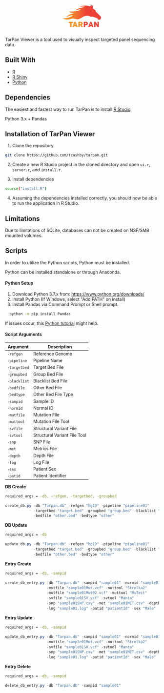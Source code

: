 <p align="center">
  <img src="/www/LogoBig.jpg" width="25%" height="25%">
</p>

##
TarPan Viewer is a tool used to visually inspect targeted panel sequencing data.


## Built With
- [R](https://www.r-project.org/)
- [R Shiny](https://shiny.rstudio.com/)
- [Python](https://www.python.org/)

## Dependencies
The easiest and fastest way to run TarPan is to install [R Studio](https://www.rstudio.com/).

Python 3.x + Pandas

## Installation of TarPan Viewer
1. Clone the repository

  ```sh
  git clone https://github.com/tcashby/tarpan.git
  ```
2. Create a new R Studio project in the cloned directory and open ```ui.r```, ```server.r```, and ```install.r```.

3. Install dependencies

  ```sh
  source("install.R")
  ```

4. Assuming the dependencies installed correctly, you should now be able to run the application in R Studio.

## Limitations

Due to limitations of SQLite, databases can not be created on NSF/SMB mounted volumes.

## Scripts
In order to utilize the Python scripts, Python must be installed.

Python can be installed standalone or through Anaconda.

#### Python Setup

1. Download Python 3.7.x from: https://www.python.org/downloads/
2. Install Python (If Windows, select "Add PATH" on install)
3. Install Pandas via Command Prompt or Shell prompt.  
  ```sh
    python -m pip install Pandas
  ```
If issues occur, this [Python tutorial](https://docs.python.org/3/tutorial/interpreter.html) might help.

#### Script Arguments

| Argument | Description |
| -------- | ----------- |
| `-refgen`	| Reference Genome	|
| `-pipeline`	| Pipeline Name	|
| `-targetbed`	| Target Bed File	|
| `-groupbed`	| Group Bed File	|
| `-blacklist`	| Blacklist Bed File	|
| `-bedfile`	| Other Bed File	|
| `-bedtype`	| Other Bed File Type	|
| `-sampid`	| Sample ID	|
| `-normid`	| Normal ID	|
| `-mutfile`	| Mutation File	|
| `-muttool`	| Mutation File Tool	|
| `-svfile`	| Structural Variant File	|
| `-svtool`	| Structural Variant File Tool	|
| `-snp`	| SNP File	|
| `-met`	| Metrics File	|
| `-depth`	| Depth File	|
| `-log`	| Log File	|
| `-sex`	| Patient Sex	|
| `-patid`	| Patient Identifier	|

**DB Create**
```sh
required_args = -db, -refgen, -targetbed, -groupbed
```
```cs
create_db.py -db "Tarpan.db" -refgen "hg19" -pipeline "pipeline01"
             -targetbed "target.bed" -groupbed "group.bed" -blacklist "blacklist.bed"
             -bedfile "other.bed" -bedtype "other"
```

**DB Update**
```sh
required_args = -db
```
```cs
update_db.py -db "Tarpan.db" -refgen "hg19" -pipeline "pipeline01"
             -targetbed "target.bed" -groupbed "group.bed" -blacklist "blacklist.bed"
             -bedfile "other.bed" -bedtype "other"
```

**Entry Create**
```sh
required_args = -db, -sampid
```
```cs
create_db_entry.py -db "Tarpan.db" -sampid "sample01" -normid "sample01Norm"
                   -mutfile "sample01Mut.vcf" -muttool "Strelka2"
                   -mutfile "sample01Mut02.vcf" -muttool "MuTect"
                   -svfile "sample01SV.vcf" -svtool "Manta"
                   -snp "sample01SNP.csv" -met "sample01MET.csv" -depth "sample01DEP.csv"
                   -log "sample01.log" -patid "patientId" -sex "Male"
```

**Entry Update**
```sh
required_args = -db, -sampid
```
```cs
update_db_entry.py -db "Tarpan.db" -sampid "sample01" -normid "sample01Norm"
                   -mutfile "sample01Mut.vcf" -muttool "Strelka2"
                   -svfile "sample01SV.vcf" -svtool "Manta"
                   -snp "sample01SNP.csv" -met "sample01MET.csv" -depth "sample01DEP.csv"
                   -log "sample01.log" -patid "patientId" -sex "Male"
```

**Entry Delete**
```sh
required_args = -db, -sampid
```
```cs
delete_db_entry.py -db "Tarpan.db" -sampid "sample01"
```
